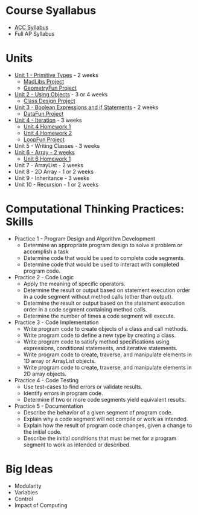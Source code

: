 # Course Syallabus
* [ACC Syllabus](https://docs.google.com/document/d/1Syn5_ulQMTS8Cb_oz11JgrRgk9fHGjVw/edit?usp=sharing&ouid=104044472867500599045&rtpof=true&sd=true)
* Full AP Syllabus

# Units
* [Unit 1 - Primitive Types](https://github.com/WLHS-APCSA-2023/Unit1) - 2 weeks
    * [MadLibs Project](https://github.com/WLHS-APCSA-2023/Projects/tree/main/MadLibs)
    * [GeometryFun Project](https://github.com/WLHS-APCSA-2023/Projects/tree/main/GeometryFun)
* [Unit 2 - Using Objects](https://github.com/WLHS-APCSA-2023/Unit-2-Code) - 3 or 4 weeks
    * [Class Design Project](https://github.com/WLHS-APCSA-2023/Unit-2-Code/tree/main/ClassDesignProject)
* [Unit 3 - Boolean Expressions and if Statements](https://github.com/WLHS-APCSA-2023/Unit-3-Code) - 2 weeks
     * [DataFun Project](https://github.com/WLHS-APCSA-2023/Projects/tree/main/DataFun)
* [Unit 4 - Iteration](https://github.com/WLHS-APCSA-2023/Unit-4-Code/tree/main) - 3 weeks
     * [Unit 4 Homework 1](https://github.com/WLHS-APCSA-2023/Unit-4-Code/blob/main/Unit4HW1.java)
     * [Unit 4 Homework 2](https://github.com/WLHS-APCSA-2023/Unit-4-Code/tree/main)
     * [LoopFun Project](https://github.com/WLHS-APCSA-2023/Projects/tree/main/LoopFun)
* Unit 5 - Writing Classes - 3 weeks
* [Unit 6 - Array - 2 weeks](https://github.com/WLHS-APCSA-2023/Unit-6-Code)
     *  [Unit 6 Homework 1](https://github.com/WLHS-APCSA-2023/Unit-6-Code/blob/main/Unit6HW1/Unit6HW1.java)
* Unit 7 - ArrayList - 2 weeks
* Unit 8 - 2D Array - 1 or 2 weeks
* Unit 9 - Inheritance - 3 weeks
* Unit 10 - Recursion - 1 or 2 weeks

# Computational Thinking Practices: Skills
* Practice 1 - Program Design and Algorithm Development
    * Determine an appropriate program design to solve a problem or accomplish a task
    * Determine code that would be used to complete code segments.
    * Determine code that would be used to interact with completed program code.
* Practice 2 - Code Logic
    *  Apply the meaning of specific operators.
    *  Determine the result or output based on statement execution order in a code segment without method calls (other than output).
    *  Determine the result or output based on the statement execution order in a code segment containing method calls.
    *  Determine the number of times a code segment will execute.
* Practice 3 - Code Implementation
    *  Write program code to create objects of a class and call methods.
    *  Write program code to define a new type by creating a class.
    *  Write program code to satisfy method specifications using expressions, conditional statements, and iterative statements.
    *  Write program code to create, traverse, and manipulate elements in 1D array or ArrayList objects.
    *  Write program code to create, traverse, and manipulate elements in 2D array objects.
* Practice 4 - Code Testing
    * Use test-cases to find errors or validate results.
    * Identify errors in program code.
    * Determine if two or more code segments yield equivalent results.  
* Practice 5 - Documentation
    * Describe the behavior of a given segment of program code.
    * Explain why a code segment will not compile or work as intended.
    * Explain how the result of program code changes, given a change to the initial code.
    * Describe the initial conditions that must be met for a program segment to work as intended or described.

# Big Ideas
* Modularity
* Variables
* Control
* Impact of Computing
